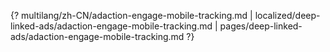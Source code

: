 {? multilang/zh-CN/adaction-engage-mobile-tracking.md | localized/deep-linked-ads/adaction-engage-mobile-tracking.md | pages/deep-linked-ads/adaction-engage-mobile-tracking.md ?}
